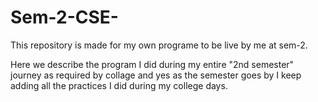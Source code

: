 # Sem-2-CSE-
This repository is made for my own programe to be live by me at sem-2.

Here we describe the program I did during my entire "2nd semester" journey as required by collage and yes as the semester goes by I keep adding all the practices I did during my college days.
